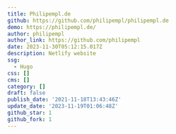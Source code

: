 ```yaml
---
title: Philipempl.de
github: https://github.com/philipempl/philipempl.de
demo: https://philipempl.de/
author: philipempl
author_link: https://github.com/philipempl
date: 2023-11-30T05:12:15.017Z
description: Netlify website
ssg:
  - Hugo
css: []
cms: []
category: []
draft: false
publish_date: '2021-11-18T13:43:46Z'
update_date: '2023-11-19T01:06:48Z'
github_star: 1
github_fork: 1
---
```

